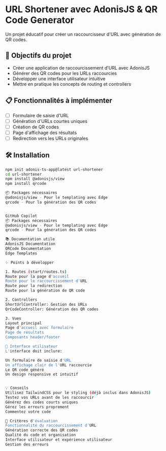 # URL Shortener avec AdonisJS & QR Code Generator

Un projet éducatif pour créer un raccourcisseur d'URL avec génération de QR codes.

## 🎯 Objectifs du projet

- Créer une application de raccourcissement d'URL avec AdonisJS
- Générer des QR codes pour les URLs raccourcies
- Développer une interface utilisateur intuitive
- Mettre en pratique les concepts de routing et controllers

## 📋 Fonctionnalités à implémenter

- [ ] Formulaire de saisie d'URL
- [ ] Génération d'URLs courtes uniques
- [ ] Création de QR codes
- [ ] Page d'affichage des résultats
- [ ] Redirection vers les URLs originales

## 🛠️ Installation

```bash
npm init adonis-ts-app@latest url-shortener
cd url-shortener
npm install @adonisjs/view
npm install qrcode

📦 Packages nécessaires
@adonisjs/view - Pour le templating avec Edge
qrcode - Pour la génération des QR codes


GitHub Copilot
📦 Packages nécessaires
@adonisjs/view - Pour le templating avec Edge
qrcode - Pour la génération des QR codes

📚 Documentation utile
AdonisJS Documentation
QRCode Documentation
Edge Templates

✨ Points à développer

1. Routes (start/routes.ts)
Route pour la page d'accueil
Route pour le raccourcissement d'URL
Route pour la redirection
Route pour la génération de QR code

2. Controllers
ShortUrlController: Gestion des URLs
QrCodeController: Génération des QR codes

3. Vues
Layout principal
Page d'accueil avec formulaire
Page de résultats
Composants header/footer

🎨 Interface utilisateur
L'interface doit inclure:

Un formulaire de saisie d'URL
Un affichage clair de l'URL raccourcie
Le QR code généré
Un design responsive et intuitif


💡 Conseils
Utilisez TailwindCSS pour le styling (déjà inclus dans AdonisJS)
Testez vos URLs avant de les raccourcir
Générez des codes courts uniques
Gérez les erreurs proprement
Commentez votre code

📝 Critères d'évaluation
Fonctionnalité du raccourcissement d'URL
Génération correcte des QR codes
Qualité du code et organisation
Interface utilisateur et expérience utilisateur
Gestion des erreurs
```
